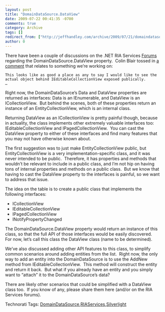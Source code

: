 ```yaml
---
layout: post
title: "DomainDataSource.DataView"
date: 2009-07-22 00:41:35 -0700
comments: true
category: Archive
tags: []
redirect_from: ["http://jeffhandley.com/archive/2009/07/21/domaindatasource-dataview"]
author: 0
---
```

<!-- more -->
<p>There have been a couple of discussions on the .NET RIA Services <a href="http://silverlight.net/forums/53.aspx" target="_blank">Forums</a> regarding the DomainDataSource.DataView property.  Colin Blair tossed in <a title="Colin Blair suggests having a public class for the DataView property" href="http://silverlight.net/forums/p/111826/254798.aspx#254798" target="_blank">a comment</a> that relates to something we’re working on:</p>  <p><code>This looks like as good a place as any to say I would like to see the actual object behind IEditableCollectionView exposed publically.      <br />…</code></p>  <p>Right now, the DomainDataSource’s Data and DataView properties are returned as interfaces: Data is an IEnumerable, and DataView is an ICollectionView.  But behind the scenes, both of these properties return an instance of an EntityCollectionView, which is an internal class.</p>  <p>Returning DataView as an ICollectionView is pretty painful though, because in actuality, the class implements other extremely valuable interfaces too: IEditableCollectionView and IPagedCollectionView.  You can cast the DataView property to either of these interfaces and find many features that you may not have otherwise known about.</p>  <p>The first suggestion was to just make EntityCollectionView public, but EntityCollectionView is a very implementation-specific class, and it was never intended to be public.  Therefore, it has properties and methods that wouldn’t be relevant to include in a public class, and I’m not hip on having tons of internal properties and methods on a public class.  But we know that having to cast the DataView property to the interfaces is painful, so we want to address that issue.</p>  <p>The idea on the table is to create a public class that implements the following interfaces:</p>  <ul>   <li>ICollectionView </li>    <li>IEditableCollectionView </li>    <li>IPagedCollectionView </li>    <li>INotifyPropertyChanged </li> </ul>  <p>The DomainDataSource.DataView property would return an instance of this class, so that the full API of those interfaces would be easily discovered.  For now, let’s call this class the DataView class (name to be determined).</p>  <p>We’ve also discussed adding other API features to this class, to simplify common scenarios around adding entities from the list.  Right now, the only way to add an entity into the DomainDataSource is to use the AddNew method from IEditableCollectionView.  This method will construct the entity and return it back.  But what if you already have an entity and you simply want to “attach” it to the DomainDataSource’s data?</p>  <p>There are likely other scenarios that could be simplified with a DataView class too.  If you know of any, please share them here (and/or on the RIA Services forums).</p>  <div style="padding-bottom: 0px; margin: 0px; padding-left: 0px; padding-right: 0px; display: inline; float: none; padding-top: 0px" id="scid:0767317B-992E-4b12-91E0-4F059A8CECA8:10016279-49bf-46fa-b7e9-b1604787ff1c" class="wlWriterEditableSmartContent">Technorati Tags: <a href="http://technorati.com/tags/DomainDataSource" rel="tag">DomainDataSource</a>,<a href="http://technorati.com/tags/RIAServices" rel="tag">RIAServices</a>,<a href="http://technorati.com/tags/Silverlight" rel="tag">Silverlight</a></div>

